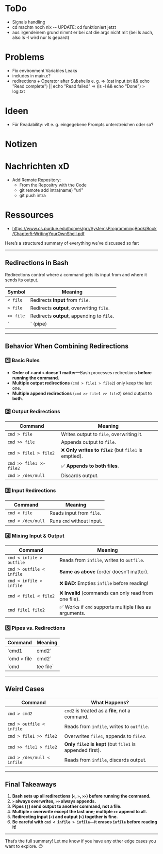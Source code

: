 # ToDo
- Signals handling
- cd machtn noch nix -- UPDATE: cd funktioniert jetzt
- aus irgendeinem grund nimmt er bei cat die args nicht mit (bei ls auch, also ls -l wird nur ls geparst)

# Problems
- Fix environment Variables Leaks
- includes in main.c?
- redirections + Operator after Subshells 
	e. g. 
		=> (cat input.txt && echo "Read complete") || echo "Read failed"
		=> (ls -l && echo "Done") > log.txt

# Ideen
- Für Readability: vlt e. g. eingegebene Prompts unterstreichen oder so?

# Notizen

# Nachrichten xD
- Add Remote Repository:
	- From the Repositry with the Code
  	- git remote add intra(name) "url"
  	- git push intra

# Ressources
- https://www.cs.purdue.edu/homes/grr/SystemsProgrammingBook/Book/Chapter5-WritingYourOwnShell.pdf

Here’s a structured summary of everything we’ve discussed so far:

---

## **Redirections in Bash**
Redirections control where a command gets its input from and where it sends its output.

| Symbol  | Meaning |
|---------|---------|
| `< file`  | Redirects **input** from `file`. |
| `> file`  | Redirects **output**, overwriting `file`. |
| `>> file` | Redirects **output**, appending to `file`. |
| `|` (pipe) | Sends output of **one command** as input to another. |

---

## **Behavior When Combining Redirections**
### **1️⃣ Basic Rules**
- **Order of `<` and `>` doesn’t matter**—Bash processes redirections **before running the command**.
- **Multiple output redirections** (`cmd > file1 > file2`) only keep the last one.
- **Multiple append redirections** (`cmd >> file1 >> file2`) send output to **both**.

### **2️⃣ Output Redirections**
| Command | Meaning |
|---------|---------|
| `cmd > file` | Writes output to `file`, overwriting it. |
| `cmd >> file` | Appends output to `file`. |
| `cmd > file1 > file2` | ❌ **Only writes to `file2`** (but `file1` is emptied). |
| `cmd >> file1 >> file2` | ✅ **Appends to both files.** |
| `cmd > /dev/null` | Discards output. |

### **3️⃣ Input Redirections**
| Command | Meaning |
|---------|---------|
| `cmd < file` | Reads input from `file`. |
| `cmd < /dev/null` | Runs `cmd` without input. |

### **4️⃣ Mixing Input & Output**
| Command | Meaning |
|---------|---------|
| `cmd < infile > outfile` | Reads from `infile`, writes to `outfile`. |
| `cmd > outfile < infile` | **Same as above** (order doesn’t matter). |
| `cmd < infile > infile` | ❌ **BAD:** Empties `infile` before reading! |
| `cmd < file1 < file2` | ❌ **Invalid** (commands can only read from one file). |
| `cmd file1 file2` | ✅ Works if `cmd` supports multiple files as arguments. |

### **5️⃣ Pipes vs. Redirections**
| Command | Meaning |
|---------|---------|
| `cmd1 | cmd2` | Sends output of `cmd1` as input to `cmd2`. |
| `cmd > file | cmd2` | ❌ Invalid (`>` runs first, but `|` expects output from `cmd1`). |
| `cmd | tee file` | ✅ Saves output **to both `file` and stdout**. |

---

## **Weird Cases**
| Command | What Happens? |
|---------|--------------|
| `cmd > cmd2` | `cmd2` is treated as a **file**, not a command. |
| `cmd > outfile < infile` | Reads from `infile`, writes to `outfile`. |
| `cmd > file1 >> file2` | Overwrites `file1`, appends to `file2`. |
| `cmd >> file1 > file2` | **Only `file2` is kept** (but `file1` is appended first). |
| `cmd > /dev/null < infile` | Reads from `infile`, discards output. |

---

## **Final Takeaways**
1. **Bash sets up all redirections (`<`, `>`, `>>`) before running the command.**
2. **`>` always overwrites, `>>` always appends.**
3. **Pipes (`|`) send output to another command, not a file.**
4. **Multiple `>` overwrite except the last one; multiple `>>` append to all.**
5. **Redirecting input (`<`) and output (`>`) together is fine.**
6. **Be careful with `cmd < infile > infile`—it erases `infile` before reading it!**

---

That’s the full summary! Let me know if you have any other edge cases you want to explore. 😊
